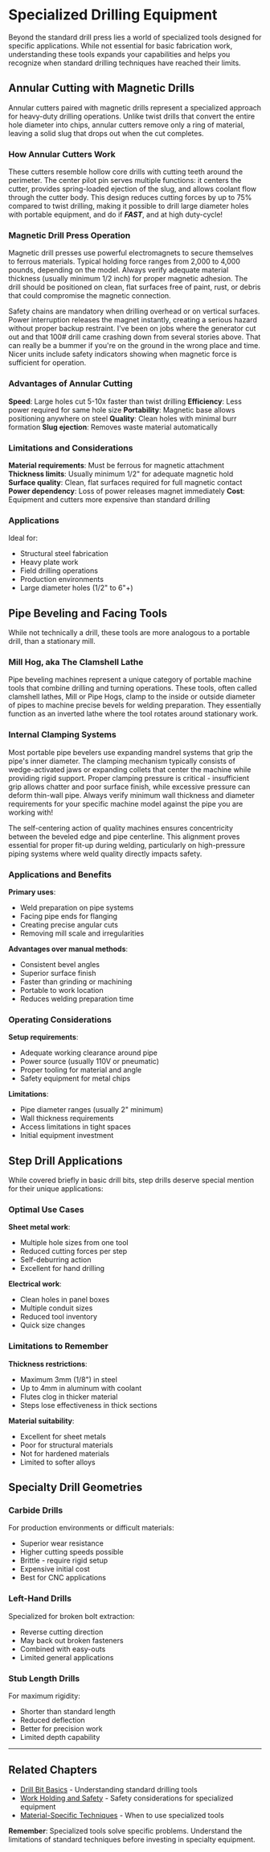 # Specialized Drilling Equipment

Beyond the standard drill press lies a world of specialized tools designed for
specific applications. While not essential for basic fabrication work, 
understanding these tools expands your capabilities and helps you recognize 
when standard drilling techniques have reached their limits.

## Annular Cutting with Magnetic Drills

Annular cutters paired with magnetic drills represent a specialized approach
for heavy-duty drilling operations. Unlike twist drills that convert the
entire hole diameter into chips, annular cutters remove only a ring of
material, leaving a solid slug that drops out when the cut completes.

### How Annular Cutters Work

These cutters resemble hollow core drills with cutting teeth around the
perimeter. The center pilot pin serves multiple functions: it centers the
cutter, provides spring-loaded ejection of the slug, and allows coolant flow
through the cutter body. This design reduces cutting forces by up to 75%
compared to twist drilling, making it possible to drill large diameter holes
with portable equipment, and do if **_FAST_**, and at high duty-cycle!

### Magnetic Drill Press Operation

Magnetic drill presses use powerful electromagnets to secure themselves to
ferrous materials. Typical holding force ranges from 2,000 to 4,000 pounds,
depending on the model. Always verify adequate material thickness (usually
minimum 1/2 inch) for proper magnetic adhesion. The drill should be positioned
on clean, flat surfaces free of paint, rust, or debris that could compromise
the magnetic connection.

Safety chains are mandatory when drilling overhead or on vertical surfaces.
Power interruption releases the magnet instantly, creating a serious hazard
without proper backup restraint. I've been on jobs where the generator cut out
and that 100# drill came crashing down from several stories above. That can
really be a bummer if you're on the ground in the wrong place and time.
Nicer units include safety indicators showing when magnetic force is
sufficient for operation.

### Advantages of Annular Cutting

**Speed**: Large holes cut 5-10x faster than twist drilling
**Efficiency**: Less power required for same hole size
**Portability**: Magnetic base allows positioning anywhere on steel
**Quality**: Clean holes with minimal burr formation
**Slug ejection**: Removes waste material automatically

### Limitations and Considerations

**Material requirements**: Must be ferrous for magnetic attachment
**Thickness limits**: Usually minimum 1/2" for adequate magnetic hold
**Surface quality**: Clean, flat surfaces required for full magnetic contact
**Power dependency**: Loss of power releases magnet immediately
**Cost**: Equipment and cutters more expensive than standard drilling

### Applications

Ideal for:
- Structural steel fabrication
- Heavy plate work  
- Field drilling operations
- Production environments
- Large diameter holes (1/2" to 6"+)

## Pipe Beveling and Facing Tools

While not technically a drill, these tools are more analogous to a portable
drill, than a stationary mill.

### Mill Hog, aka The Clamshell Lathe

Pipe beveling machines represent a unique category of portable machine tools
that combine drilling and turning operations. These tools, often called
clamshell lathes, Mill or Pipe Hogs, clamp to the inside or outside diameter of
pipes to machine precise bevels for welding preparation. They essentially
function as an inverted lathe where the tool rotates around stationary work.

### Internal Clamping Systems

Most portable pipe bevelers use expanding mandrel systems that grip the pipe's
inner diameter. The clamping mechanism typically consists of wedge-activated
jaws or expanding collets that center the machine while providing rigid
support. Proper clamping pressure is critical - insufficient grip allows
chatter and poor surface finish, while excessive pressure can deform thin-wall
pipe. Always verify minimum wall thickness and diameter requirements for your
specific machine model against the pipe you are working with!

The self-centering action of quality machines ensures concentricity between
the beveled edge and pipe centerline. This alignment proves essential for
proper fit-up during welding, particularly on high-pressure piping systems
where weld quality directly impacts safety.

### Applications and Benefits

**Primary uses**:
- Weld preparation on pipe systems
- Facing pipe ends for flanging
- Creating precise angular cuts
- Removing mill scale and irregularities

**Advantages over manual methods**:
- Consistent bevel angles
- Superior surface finish
- Faster than grinding or machining
- Portable to work location
- Reduces welding preparation time

### Operating Considerations

**Setup requirements**:
- Adequate working clearance around pipe
- Power source (usually 110V or pneumatic)
- Proper tooling for material and angle
- Safety equipment for metal chips

**Limitations**:
- Pipe diameter ranges (usually 2" minimum)
- Wall thickness requirements
- Access limitations in tight spaces
- Initial equipment investment

## Step Drill Applications

While covered briefly in basic drill bits, step drills deserve special mention
for their unique applications:

### Optimal Use Cases

**Sheet metal work**:
- Multiple hole sizes from one tool
- Reduced cutting forces per step
- Self-deburring action
- Excellent for hand drilling

**Electrical work**:
- Clean holes in panel boxes
- Multiple conduit sizes
- Reduced tool inventory
- Quick size changes

### Limitations to Remember

**Thickness restrictions**:
- Maximum 3mm (1/8") in steel
- Up to 4mm in aluminum with coolant
- Flutes clog in thicker material
- Steps lose effectiveness in thick sections

**Material suitability**:
- Excellent for sheet metals
- Poor for structural materials  
- Not for hardened materials
- Limited to softer alloys

## Specialty Drill Geometries

### Carbide Drills

For production environments or difficult materials:
- Superior wear resistance
- Higher cutting speeds possible
- Brittle - require rigid setup
- Expensive initial cost
- Best for CNC applications

### Left-Hand Drills

Specialized for broken bolt extraction:
- Reverse cutting direction
- May back out broken fasteners
- Combined with easy-outs
- Limited general applications

### Stub Length Drills

For maximum rigidity:
- Shorter than standard length
- Reduced deflection
- Better for precision work
- Limited depth capability

---

## Related Chapters

- [Drill Bit Basics](drill_bit_basics.md) - Understanding standard drilling tools
- [Work Holding and Safety](work_holding_safety.md) - Safety considerations for specialized equipment
- [Material-Specific Techniques](material_specific.md) - When to use specialized tools

**Remember**: Specialized tools solve specific problems. Understand the 
limitations of standard techniques before investing in specialty equipment.